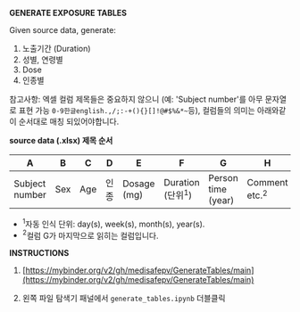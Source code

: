 **GENERATE EXPOSURE TABLES**

Given source data, generate:

1. 노출기간 (Duration)
2. 성별, 연령별 
3. Dose 
4. 인종별

참고사항: 엑셀 컬럼 제목들은 중요하지 않으니 (예: 'Subject number'를 아무 문자열로 표현 가능 `0-9한글english.,/;:-+(){}[]!@#$%&*~`등), 컬럼들의 의미는 아래와같이 순서대로 매칭 되있어야합니다.

**source data (.xlsx) 제목 순서**

| A              | B   | C   | D    | E      | F        | G                  | H |
|----------------|-----|-----|------|--------|----------|--------------------|---|
| Subject number | Sex | Age | 인종 | Dosage (mg) | Duration (단위$^{1}$) | Person time (year) |  Comment etc.$^{2}$ |

* $^{1}$자동 인식 단위: day(s), week(s), month(s), year(s).
* $^{2}$컬럼 G가 마지막으로 읽히는 컬럼입니다.

**INSTRUCTIONS**
1. [https://mybinder.org/v2/gh/medisafepv/GenerateTables/main](https://mybinder.org/v2/gh/medisafepv/GenerateTables/main)

2. 왼쪽 파일 탐색기 패널에서 `generate_tables.ipynb` 더블클릭
